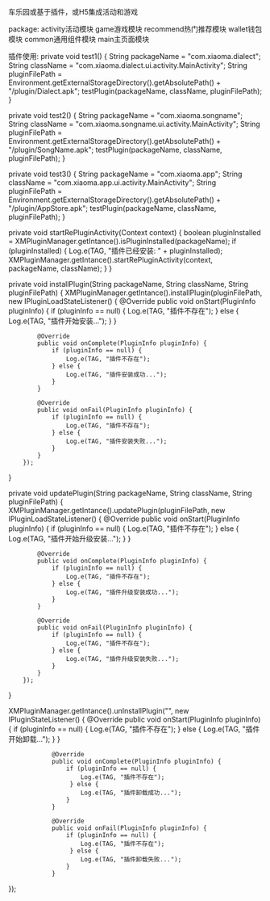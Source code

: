 车乐园或基于插件，或H5集成活动和游戏

package:
    activity活动模块
    game游戏模块
    recommend热门推荐模块
    wallet钱包模块
    common通用组件模块
    main主页面模块


插件使用:
private void test1() {
        String packageName = "com.xiaoma.dialect";
        String className = "com.xiaoma.dialect.ui.activity.MainActivity";
        String pluginFilePath = Environment.getExternalStorageDirectory().getAbsolutePath() + "/plugin/Dialect.apk";
        testPlugin(packageName, className, pluginFilePath);
}

private void test2() {
        String packageName = "com.xiaoma.songname";
        String className = "com.xiaoma.songname.ui.activity.MainActivity";
        String pluginFilePath = Environment.getExternalStorageDirectory().getAbsolutePath() + "/plugin/SongName.apk";
        testPlugin(packageName, className, pluginFilePath);
}

private void test3() {
        String packageName = "com.xiaoma.app";
        String className = "com.xiaoma.app.ui.activity.MainActivity";
        String pluginFilePath = Environment.getExternalStorageDirectory().getAbsolutePath() + "/plugin/AppStore.apk";
        testPlugin(packageName, className, pluginFilePath);
}

private void startRePluginActivity(Context context) {
        boolean pluginInstalled = XMPluginManager.getIntance().isPluginInstalled(packageName);
        if (pluginInstalled) {
            Log.e(TAG, "插件已经安装: " + pluginInstalled);
            XMPluginManager.getIntance().startRePluginActivity(context, packageName, className);
        }
}

private void installPlugin(String packageName, String className, String pluginFilePath) {
        XMPluginManager.getIntance().installPlugin(pluginFilePath, new IPluginLoadStateListener() {
            @Override
            public void onStart(PluginInfo pluginInfo) {
                if (pluginInfo == null) {
                    Log.e(TAG, "插件不存在");
                } else {
                    Log.e(TAG, "插件开始安装...");
                }
            }

            @Override
            public void onComplete(PluginInfo pluginInfo) {
                if (pluginInfo == null) {
                    Log.e(TAG, "插件不存在");
                } else {
                    Log.e(TAG, "插件安装成功...");
                }
            }

            @Override
            public void onFail(PluginInfo pluginInfo) {
                if (pluginInfo == null) {
                    Log.e(TAG, "插件不存在");
                } else {
                    Log.e(TAG, "插件安装失败...");
                }
            }
        });
}

private void updatePlugin(String packageName, String className, String pluginFilePath) {
        XMPluginManager.getIntance().updatePlugin(pluginFilePath, new IPluginLoadStateListener() {
            @Override
            public void onStart(PluginInfo pluginInfo) {
                if (pluginInfo == null) {
                    Log.e(TAG, "插件不存在");
                } else {
                    Log.e(TAG, "插件开始升级安装...");
                }
            }

            @Override
            public void onComplete(PluginInfo pluginInfo) {
                if (pluginInfo == null) {
                    Log.e(TAG, "插件不存在");
                } else {
                    Log.e(TAG, "插件升级安装成功...");
                }
            }

            @Override
            public void onFail(PluginInfo pluginInfo) {
                if (pluginInfo == null) {
                    Log.e(TAG, "插件不存在");
                } else {
                    Log.e(TAG, "插件升级安装失败...");
                }
            }
        });
}

XMPluginManager.getIntance().unInstallPlugin("", new IPluginStateListener() {
                @Override
                public void onStart(PluginInfo pluginInfo) {
                    if (pluginInfo == null) {
                        Log.e(TAG, "插件不存在");
                     } else {
                        Log.e(TAG, "插件开始卸载...");
                    }
                }

                @Override
                public void onComplete(PluginInfo pluginInfo) {
                    if (pluginInfo == null) {
                        Log.e(TAG, "插件不存在");
                     } else {
                        Log.e(TAG, "插件卸载成功...");
                    }
                }

                @Override
                public void onFail(PluginInfo pluginInfo) {
                    if (pluginInfo == null) {
                        Log.e(TAG, "插件不存在");
                     } else {
                        Log.e(TAG, "插件卸载失败...");
                    }
                }
});
